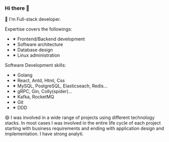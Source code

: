 ### Hi there 👋

<!--
**zplzpl/zplzpl** is a ✨ _special_ ✨ repository because its `README.md` (this file) appears on your GitHub profile.

Here are some ideas to get you started:

- 🔭 I’m currently working on ...
- 🌱 I’m currently learning ...
- 👯 I’m looking to collaborate on ...
- 🤔 I’m looking for help with ...
- 💬 Ask me about ...
- 📫 How to reach me: ...
- 😄 Pronouns: ...
- ⚡ Fun fact: ...
-->

🔭 I'm Full-stack developer.

Expertise covers the followings:
- ✦ Frontend/Backend development
- ✦ Software architecture
- ✦ Database design
- ✦ Linux administration

Software Development skills:
- ✦ Golang
- ✦ React, Antd, Html, Css
- ✦ MySQL, PostgreSQL, Elasticseach, Redis...
- ✦ gRPC, Gin, Colly(spider)...
- ✦ Kafka, RocketMQ
- ✦ Git
- ✦ DDD

😄 I was involved in a wide range of projects using different technology stacks. In most cases I was involved in the entire life cycle of each project starting with business requirements and ending with application design and implementation.
I have strong analyti.
